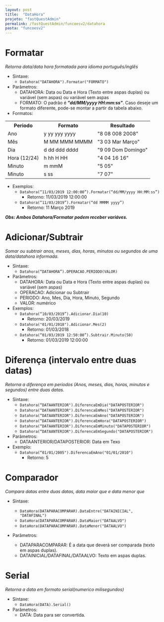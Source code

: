 ```yaml
---
layout: post
title:  "DataHora"
projeto: "fastQuestAdmin"
permalink: /fastQuestAdmin/funcoesv2/datahora
pasta: "funcoesv2"
---
```


# Formatar
*Retorna data/data hora formatada para idioma português/inglês*

- Sintaxe: 
  - `Datahora("DATAHORA").Formatar("FORMATO")`
- Parâmetros:
  - DATAHORA: Data ou Data e Hora (Texto entre aspas duplas) ou variável (sem aspas) ou variável sem aspas
  - FORMATO: O padrão é ***"dd/MM/yyyy HH:mm:ss"***. Caso deseje um formato diferente, pode-se montar a partir da tabela abaixo.
- Formatos:
<table>
  <tr>
    <th>Periodo</th><th>Formato</th><th>Resultado</th></tr>
  <tr>
    <td>Ano</td><td>y yy yyy yyyy</td><td>"8 08 008 2008”</td></tr>
  <tr>
    <td>Mês</td><td>M MM MMM MMMM</td><td>"3 03 Mar Março"</td></tr>
  <tr>
    <td>Dia</td><td>d dd ddd dddd</td><td>"9 09 Dom Domingo"</td></tr>
  <tr>
    <td>Hora (12/24)</td><td>h hh H HH</td><td>"4 04 16 16"</td></tr>
  <tr>
    <td>Minuto</td><td>m mmM</td><td>"5 05"</td></tr>
  <tr>
    <td>Minuto</td><td>s ss</td><td>"7 07"</td></tr>
</table>

- Exemplos: 
  - `Datahora(“11/03/2019 12:00:00”).Formatar(“dd/MM/yyyy HH:MM:ss”)`
    - Retorno: 11/03/2019 12:00:00
  - `Datahora(“11/03/2019”).Formatar(“dd MMMM yyyy”)`
    - Retorno: 11 Março 2019

***Obs: Ambos Datahora/Formatar podem receber variáves.***


# Adicionar/Subtrair
*Somar ou subtrair anos, meses, dias, horas, minutos ou segundos de uma data/datahora informada.*

- Sintaxe:
  - `Datahora(“DATAHORA”).OPERACAO.PERIODO(VALOR)`
- Parâmetros:
  - DATAHORA: Data ou Data e Hora (Texto entre aspas duplas) ou variável (sem aspas)
  - OPERACAO: Adicionar ou Subtrair
  - PERIODO: Ano, Mes, Dia, Hora, Minuto, Segundo
  - VALOR: numérico
- Exemplos:
  - `Datahora(“10/03/2019”).Adicionar.Dia(10)`
    - Retorno: 20/03/2019
  - `Datahora("01/01/2018").Adicionar.Mes(2)`
    - Retorno: 01/03/2018
  - `Datahora(“01/03/2019 12:50:00”).Subtrair.Minuto(50)`
    - Retorno: 01/03/2019 12:00:00

# Diferença (intervalo entre duas datas)
*Retorna a diferença em períodos (Anos, meses, dias, horas, minutos e segundos) entre duas datas.*

- Sintaxe:
  - `Datahora(“DATAANTERIOR").DiferencaEmDia("DATAPOSTERIOR")`
  - `Datahora(“DATAANTERIOR").DiferencaEmMes("DATAPOSTERIOR")`
  - `Datahora(“DATAANTERIOR").DiferencaEmAno("DATAPOSTERIOR")`
  - `Datahora(“DATAANTERIOR").DiferencaEmHora("DATAPOSTERIOR")`
  - `Datahora(“DATAANTERIOR").DiferencaEmMinuto("DATAPOSTERIOR")`
  - `Datahora(“DATAANTERIOR").DiferencaEmSegundo("DATAPOSTERIOR")`
- Parâmetros:
  - DATAANTERIOR/DATAPOSTERIOR: Data em Texo
- Exemplo:
  - `Datahora(“01/01/2005").DiferencaEmAno("01/01/2010")`
    - Retorno: 5

# Comparador
*Compara datas entre duas datas, data maior que e data menor que*

- Sintaxe:
  - `DataHora(DATAPARACOMPARAR).DataEntre("DATAINICIAL", "DATAFINAL")`
  - `DataHora(DATAPARACOMPARAR).DataMaior("DATAALVO")`
  - `DataHora(DATAPARACOMPARAR).DataMenor("DATAALVO")`
  
- Parâmetros:
  - DATAPARACOMPARAR: É a data que deverá ser comparada (texto em aspas duplas).
  - DATAINICIAL/DATAFINAL/DATAALVO: Texto em aspas duplas.

# Serial
*Retorna a data em formato serial(numerico milisegundos)*

- Sintaxe:
  - `DataHora(DATA).Serial()`
- Parâmetros:
  - DATA: Data para ser convertida.
